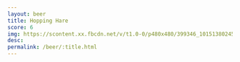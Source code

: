 ```yaml
---
layout: beer
title: Hopping Hare
score: 6
img: https://scontent.xx.fbcdn.net/v/t1.0-0/p480x480/399346_10151380245588745_647361323_n.jpg?oh=0bcade075a5cd4725915dd0e6ca7669f&oe=588C38F3
desc: 
permalink: /beer/:title.html
---
```

